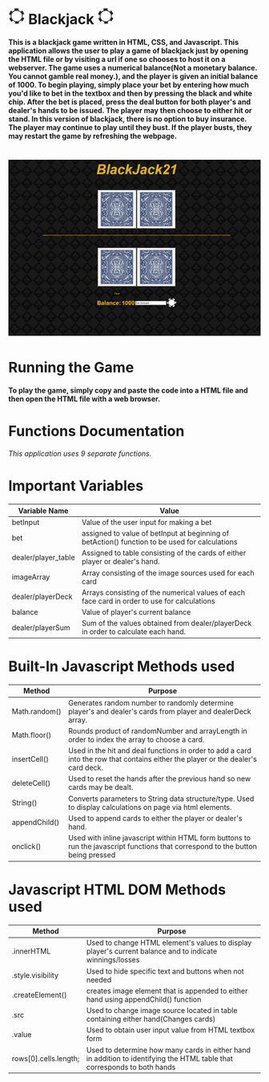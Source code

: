 # ![](chip.png) Blackjack ![](chip.png)
#### This is a blackjack game written in HTML, CSS, and Javascript. This application allows the user to play a game of blackjack just by opening the HTML file or by visiting a url if one so chooses to host it on a webserver. The game uses a numerical balance(Not a monetary balance. You cannot gamble real money.), and the player is given an initial balance of 1000. To begin playing, simply place your bet by entering how much you'd like to bet in the textbox and then by pressing the black and white chip. After the bet is placed, press the deal button for both player's and dealer's hands to be issued. The player may then choose to either hit or stand. In this version of blackjack, there is no option to buy insurance. The player may continue to play until they bust. If the player busts, they may restart the game by refreshing the webpage.

# ![](screenshot.PNG)

# Running the Game
#### To play the game, simply copy and paste the code into a HTML file and then open the HTML file with a web browser. 

# Functions Documentation
###### This application uses 9 separate functions.


# Important Variables 
Variable Name | Value
------------ | -------------
betInput | Value of the user input for making a bet
bet | assigned to value of betInput at beginning of betAction() function to be used for calculations
dealer/player_table | Assigned to table consisting of the cards of either player or dealer's hand.
imageArray | Array consisting of the image sources used for each card
dealer/playerDeck | Arrays consisting of the numerical values of each face card in order to use for calculations
balance | Value of player's current balance
dealer/playerSum | Sum of the values obtained from dealer/playerDeck in order to calculate each hand.




# Built-In Javascript Methods used
Method | Purpose
------------ | -------------
Math.random() | Generates random number to randomly determine player's and dealer's cards from player and dealerDeck array.
Math.floor() | Rounds product of randomNumber and arrayLength in order to index the array to choose a card. 
insertCell() | Used in the hit and deal functions in order to add a card into the row that contains either the player or the dealer's card deck.
deleteCell() | Used to reset the hands after the previous hand so new cards may be dealt.
String() | Converts parameters to String data structure/type. Used to display calculations on page via html elements.  
appendChild() | Used to append cards to either the player or dealer's hand.
onclick() | Used with inline javascript within HTML form buttons to run the javascript functions that correspond to the button being pressed

# Javascript HTML DOM Methods used
Method | Purpose
------------ | -------------
.innerHTML | Used to change HTML element's values to display player's current balance and to indicate winnings/losses
.style.visibility | Used to hide specific text and buttons when not needed
.createElement() | creates image element that is appended to either hand using appendChild() function
.src | Used to change image source located in table containing either hand(Changes cards)
.value | Used to obtain user input value from HTML textbox form
rows[0].cells.length; | Used to determine how many cards in either hand in addition to identifying the HTML table that corresponds to both hands 


